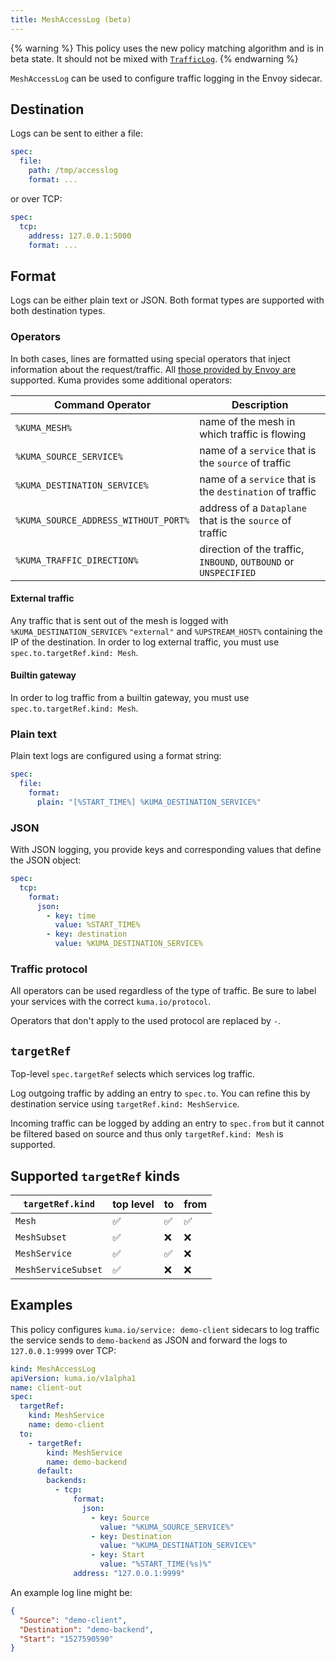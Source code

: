 ```yaml
---
title: MeshAccessLog (beta)
---
```


{% warning %}
This policy uses the new policy matching algorithm and is in beta state.
It should not be mixed with [`TrafficLog`](../traffic-log).
{% endwarning %}

`MeshAccessLog` can be used to configure traffic logging in the Envoy sidecar.

## Destination

Logs can be sent to either a file:

```yaml
spec:
  file:
    path: /tmp/accesslog
    format: ...
```

or over TCP:

```yaml
spec:
  tcp:
    address: 127.0.0.1:5000
    format: ...
```

## Format

Logs can be either plain text or JSON.
Both format types are supported with both destination types.

### Operators

In both cases, lines are formatted using special operators that inject information about
the request/traffic.
All [those provided by Envoy are](https://www.envoyproxy.io/docs/envoy/latest/configuration/observability/access_log/usage#command-operators)
supported. Kuma provides some additional operators:

| Command Operator                     | Description                                                      |
| ------------------------------------ | ---------------------------------------------------------------- |
| `%KUMA_MESH%`                        | name of the mesh in which traffic is flowing                     |
| `%KUMA_SOURCE_SERVICE%`              | name of a `service` that is the `source` of traffic              |
| `%KUMA_DESTINATION_SERVICE%`         | name of a `service` that is the `destination` of traffic         |
| `%KUMA_SOURCE_ADDRESS_WITHOUT_PORT%` | address of a `Dataplane` that is the `source` of traffic         |
| `%KUMA_TRAFFIC_DIRECTION%`           | direction of the traffic, `INBOUND`, `OUTBOUND` or `UNSPECIFIED` |

#### External traffic

Any traffic that is sent out of the mesh is logged with
`%KUMA_DESTINATION_SERVICE%` `"external"` and `%UPSTREAM_HOST%` containing the
IP of the destination. In order to log external traffic, you must use `spec.to.targetRef.kind: Mesh`.

#### Builtin gateway

In order to log traffic from a builtin gateway, you must use `spec.to.targetRef.kind: Mesh`.

### Plain text

Plain text logs are configured using a format string:

```yaml
spec:
  file:
    format:
      plain: "[%START_TIME%] %KUMA_DESTINATION_SERVICE%"
```

### JSON

With JSON logging, you provide keys and corresponding values that
define the JSON object:

```yaml
spec:
  tcp:
    format:
      json:
        - key: time
          value: %START_TIME%
        - key: destination
          value: %KUMA_DESTINATION_SERVICE%
```

### Traffic protocol

All operators can be used regardless of the type of traffic. Be sure to
label your services with the correct `kuma.io/protocol`.

Operators that don't apply to the used protocol are replaced by `-`.

## `targetRef`

Top-level `spec.targetRef` selects which services log traffic.

Log outgoing traffic by adding an entry to `spec.to`. You can refine this by
destination service using `targetRef.kind: MeshService`.

Incoming traffic can be logged by adding an entry to `spec.from`
but it cannot be filtered based on source and thus only `targetRef.kind: Mesh`
is supported.

## Supported `targetRef` kinds

| `targetRef.kind`    | top level | to  | from |
| ------------------- | --------- | --- | ---- |
| `Mesh`              | ✅        | ✅  | ✅   |
| `MeshSubset`        | ✅        | ❌  | ❌   |
| `MeshService`       | ✅        | ✅  | ❌   |
| `MeshServiceSubset` | ✅        | ❌  | ❌   |

## Examples

This policy configures `kuma.io/service: demo-client` sidecars to log traffic the service
sends to `demo-backend` as JSON and forward the logs to `127.0.0.1:9999` over TCP:

```yaml
kind: MeshAccessLog
apiVersion: kuma.io/v1alpha1
name: client-out
spec:
  targetRef:
    kind: MeshService
    name: demo-client
  to:
    - targetRef:
        kind: MeshService
        name: demo-backend
      default:
        backends:
          - tcp:
              format:
                json:
                  - key: Source
                    value: "%KUMA_SOURCE_SERVICE%"
                  - key: Destination
                    value: "%KUMA_DESTINATION_SERVICE%"
                  - key: Start
                    value: "%START_TIME(%s)%"
              address: "127.0.0.1:9999"
```

An example log line might be:

```json
{
  "Source": "demo-client",
  "Destination": "demo-backend",
  "Start": "1527590590"
}
```
